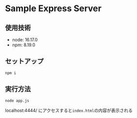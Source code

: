 # Sample Express Server

## 使用技術
- node: 16.17.0
- npm: 8.19.0

## セットアップ

```
npm i
```

## 実行方法

```
node app.js
```

localhost:4444/ にアクセスすると`index.html`の内容が表示される

